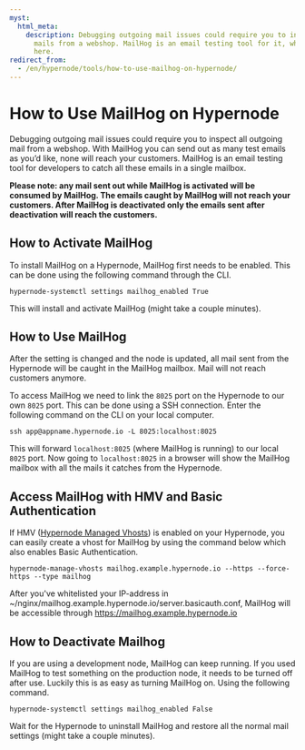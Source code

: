 ```yaml
---
myst:
  html_meta:
    description: Debugging outgoing mail issues could require you to inspect all outgoing
      mails from a webshop. MailHog is an email testing tool for it, which we explain
      here.
redirect_from:
  - /en/hypernode/tools/how-to-use-mailhog-on-hypernode/
---
```


<!-- source: https://support.hypernode.com/en/hypernode/tools/how-to-use-mailhog-on-hypernode/ -->

# How to Use MailHog on Hypernode

Debugging outgoing mail issues could require you to inspect all outgoing mail from a webshop. With MailHog you can send out as many test emails as you’d like, none will reach your customers. MailHog is an email testing tool for developers to catch all these emails in a single mailbox.

**Please note: any mail sent out while MailHog is activated will be consumed by MailHog. The emails caught by MailHog will not reach your customers. After MailHog is deactivated only the emails sent after deactivation will reach the customers.**

## How to Activate MailHog

To install MailHog on a Hypernode, MailHog first needs to be enabled. This can be done using the following command through the CLI.

```nginx
hypernode-systemctl settings mailhog_enabled True
```

This will install and activate MailHog (might take a couple minutes).

## How to Use MailHog

After the setting is changed and the node is updated, all mail sent from the Hypernode will be caught in the MailHog mailbox. Mail will not reach customers anymore.

To access MailHog we need to link the `8025` port on the Hypernode to our own `8025` port. This can be done using a SSH connection. Enter the following command on the CLI on your local computer.

```nginx
ssh app@appname.hypernode.io -L 8025:localhost:8025
```

This will forward `localhost:8025` (where MailHog is running) to our local `8025` port. Now going to `localhost:8025` in a browser will show the MailHog mailbox with all the mails it catches from the Hypernode.

## Access MailHog with HMV and Basic Authentication

If HMV ([Hypernode Managed Vhosts](https://support.hypernode.com/en/hypernode/nginx/hypernode-managed-vhosts)) is enabled on your Hypernode, you can easily create a vhost for MailHog by using the command below which also enables Basic Authentication.

```nginx
hypernode-manage-vhosts mailhog.example.hypernode.io --https --force-https --type mailhog
```

After you've whitelisted your IP-address in ~/nginx/mailhog.example.hypernode.io/server.basicauth.conf, MailHog will be accessible through <https://mailhog.example.hypernode.io>

## How to Deactivate Mailhog

If you are using a development node, MailHog can keep running. If you used MailHog to test something on the production node, it needs to be turned off after use. Luckily this is as easy as turning MailHog on. Using the following command.

```nginx
hypernode-systemctl settings mailhog_enabled False
```

Wait for the Hypernode to uninstall MailHog and restore all the normal mail settings (might take a couple minutes).
